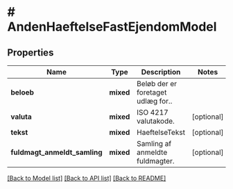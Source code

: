 # # AndenHaeftelseFastEjendomModel

## Properties

Name | Type | Description | Notes
------------ | ------------- | ------------- | -------------
**beloeb** | **mixed** | Beløb der er foretaget udlæg for.. |
**valuta** | **mixed** | ISO 4217 valutakode. | [optional]
**tekst** | **mixed** | HaeftelseTekst | [optional]
**fuldmagt_anmeldt_samling** | **mixed** | Samling af anmeldte fuldmagter. | [optional]

[[Back to Model list]](../../README.md#models) [[Back to API list]](../../README.md#endpoints) [[Back to README]](../../README.md)
